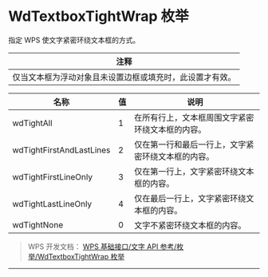 # WdTextboxTightWrap 枚举

指定 WPS 使文字紧密环绕文本框的方式。

| 注释                                                     |
|----------------------------------------------------------|
| 仅当文本框为浮动对象且未设置边框或填充时，此设置才有效。 |

| 名称                     | 值  | 说明                                               |
|--------------------------|-----|----------------------------------------------------|
| wdTightAll               | 1   | 在所有行上，文本框周围文字紧密环绕文本框的内容。   |
| wdTightFirstAndLastLines | 2   | 仅在第一行和最后一行上，文字紧密环绕文本框的内容。 |
| wdTightFirstLineOnly     | 3   | 仅在第一行上，文字紧密环绕文本框的内容。           |
| wdTightLastLineOnly      | 4   | 仅在最后一行上，文字紧密环绕文本框的内容。         |
| wdTightNone              | 0   | 文字不紧密环绕文本框的内容。                       |

> WPS 开发文档： [WPS 基础接口/文字 API 参考/枚举/WdTextboxTightWrap 枚举](https://qn.cache.wpscdn.cn/encs/doc/office_v19/topics/WPS%20%E5%9F%BA%E7%A1%80%E6%8E%A5%E5%8F%A3/%E6%96%87%E5%AD%97%20API%20%E5%8F%82%E8%80%83/%E6%9E%9A%E4%B8%BE/WdTextboxTightWrap%20%E6%9E%9A%E4%B8%BE.html)

------------------------------------------------------------------------
